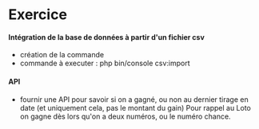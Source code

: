 # Exercice

#### Intégration de la base de données à partir d'un fichier csv
- création de la commande 
- commande à executer :  php bin/console csv:import

#### API

 - fournir une API pour savoir si on a gagné, ou non au dernier tirage en date (et uniquement cela,
   pas le montant du gain)
   Pour rappel au Loto on gagne dès lors qu'on a deux numéros, ou le numéro chance.
